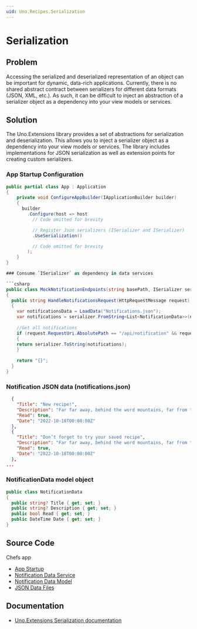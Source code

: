 ```yaml
---
uid: Uno.Recipes.Serialization
---
```


# Serialization

## Problem

Accessing the serialized and deserialized representation of an object can be important for dynamic, data-rich applications. Currently, there is no shared abstract contract between serializers for different data formats (JSON, XML, etc.). As such, it can be difficult to inject an abstraction of a serializer object as a dependency into your view models or services.

## Solution

The Uno.Extensions library provides a set of abstractions for serialization and deserialization. This allows you to inject a serializer object as a dependency into your view models or services. The library includes implementations for JSON serialization as well as extension points for creating custom serializers.

### App Startup Configuration

```csharp
public partial class App : Application
{
    private void ConfigureAppBuilder(IApplicationBuilder builder)
    {
      builder
        .Configure(host => host
          // Code omitted for brevity

          // Register Json serializers (ISerializer and ISerializer)
          .UseSerialization()

          // Code omitted for brevity
        );
    }
}

### Consume `ISerializer` as dependency in data services

```csharp
public class MockNotificationEndpoints(string basePath, ISerializer serializer) : BaseMockEndpoint
{
  public string HandleNotificationsRequest(HttpRequestMessage request)
  {
    var notificationsData = LoadData("Notifications.json");
    var notifications = serializer.FromString<List<NotificationData>>(notificationsData);
  
    //Get all notifications
    if (request.RequestUri.AbsolutePath == "/api/notification" && request.Method == HttpMethod.Get)
    {
    return serializer.ToString(notifications);
    }
  
    return "{}";
  }
}
```

### Notification JSON data (notifications.json)

```json
  {
    "Title": "New recipe!",
    "Description": "Far far away, behind the word mountains, far from the countries.",
    "Read": true,
    "Date": "2022-10-18T00:00:00Z"
  },
  {
    "Title": "Don’t forget to try your saved recipe",
    "Description": "Far far away, behind the word mountains, far from the countries.",
    "Read": true,
    "Date": "2022-10-18T00:00:00Z"
  },
...
```

### NotificationData model object

```csharp
public class NotificationData
{
  public string? Title { get; set; }
  public string? Description { get; set; }
  public bool Read { get; set; }
  public DateTime Date { get; set; }
}
```

## Source Code

Chefs app

- [App Startup](https://github.com/unoplatform/uno.chefs/blob/04a93886dd0b530386997179b80453a59e832fbe/Chefs/App.xaml.host.cs#L77)
- [Notification Data Service](https://github.com/unoplatform/uno.chefs/blob/139edc9eab65b322e219efb7572583551c40ad32/Chefs/Services/MockEndpoints/MockNotificationEndpoints.cs#L5)
- [Notification Data Model](https://github.com/unoplatform/uno.chefs/blob/139edc9eab65b322e219efb7572583551c40ad32/Chefs/Data/Entities/NotificationData.cs)
- [JSON Data Files](https://github.com/unoplatform/uno.chefs/tree/139edc9eab65b322e219efb7572583551c40ad32/Chefs/Data/AppData)

## Documentation

- [Uno.Extensions Serialization documentation](xref:Uno.Extensions.Serialization.Overview)
